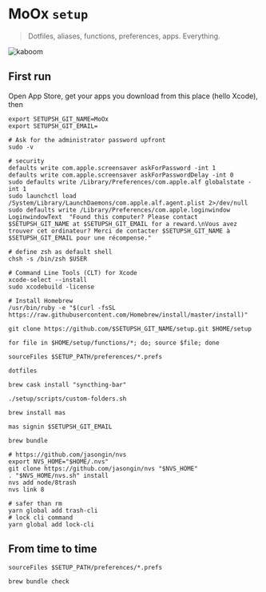 # MoOx `setup`

> Dotfiles, aliases, functions, preferences, apps. Everything.

![kaboom](https://raw.githubusercontent.com/MoOx/setup/master/.kaboom.gif)

## First run

Open App Store, get your apps you download from this place (hello Xcode), then

```console
export SETUPSH_GIT_NAME=MoOx
export SETUPSH_GIT_EMAIL=

# Ask for the administrator password upfront
sudo -v

# security
defaults write com.apple.screensaver askForPassword -int 1
defaults write com.apple.screensaver askForPasswordDelay -int 0
sudo defaults write /Library/Preferences/com.apple.alf globalstate -int 1
sudo launchctl load /System/Library/LaunchDaemons/com.apple.alf.agent.plist 2>/dev/null
sudo defaults write /Library/Preferences/com.apple.loginwindow LoginwindowText  "Found this computer? Please contact $SETUPSH_GIT_NAME at $SETUPSH_GIT_EMAIL for a reward.\nVous avez trouver cet ordinateur? Merci de contacter $SETUPSH_GIT_NAME à $SETUPSH_GIT_EMAIL pour une récompense."

# define zsh as default shell
chsh -s /bin/zsh $USER

# Command Line Tools (CLT) for Xcode
xcode-select --install
sudo xcodebuild -license

# Install Homebrew
/usr/bin/ruby -e "$(curl -fsSL https://raw.githubusercontent.com/Homebrew/install/master/install)"

git clone https://github.com/$SETUPSH_GIT_NAME/setup.git $HOME/setup

for file in $HOME/setup/functions/*; do; source $file; done

sourceFiles $SETUP_PATH/preferences/*.prefs

dotfiles

brew cask install "syncthing-bar"

./setup/scripts/custom-folders.sh

brew install mas

mas signin $SETUPSH_GIT_EMAIL

brew bundle

# https://github.com/jasongin/nvs
export NVS_HOME="$HOME/.nvs"
git clone https://github.com/jasongin/nvs "$NVS_HOME"
. "$NVS_HOME/nvs.sh" install
nvs add node/8trash
nvs link 8

# safer than rm
yarn global add trash-cli
# lock cli command
yarn global add lock-cli
```

## From time to time

```console
sourceFiles $SETUP_PATH/preferences/*.prefs

brew bundle check
```
